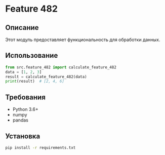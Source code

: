 # Feature 482
## Описание
Этот модуль предоставляет функциональность для обработки данных.
## Использование
```python
from src.feature_482 import calculate_feature_482
data = [1, 2, 3]
result = calculate_feature_482(data)
print(result)  # [2, 4, 6]
```
## Требования
- Python 3.6+
- numpy
- pandas
## Установка
```bash
pip install -r requirements.txt
```